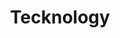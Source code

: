---
title: 'Tecknology'
intro_image: "/images/illustrations/reading_b.svg"
intro_image_absolute: true
intro_image_hide_on_mobile: false
---